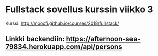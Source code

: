 # Fullstack sovellus kurssin viikko 3
Kurssi: http://moocfi.github.io/courses/2018/fullstack/

## Linkki backendiin: https://afternoon-sea-79834.herokuapp.com/api/persons
